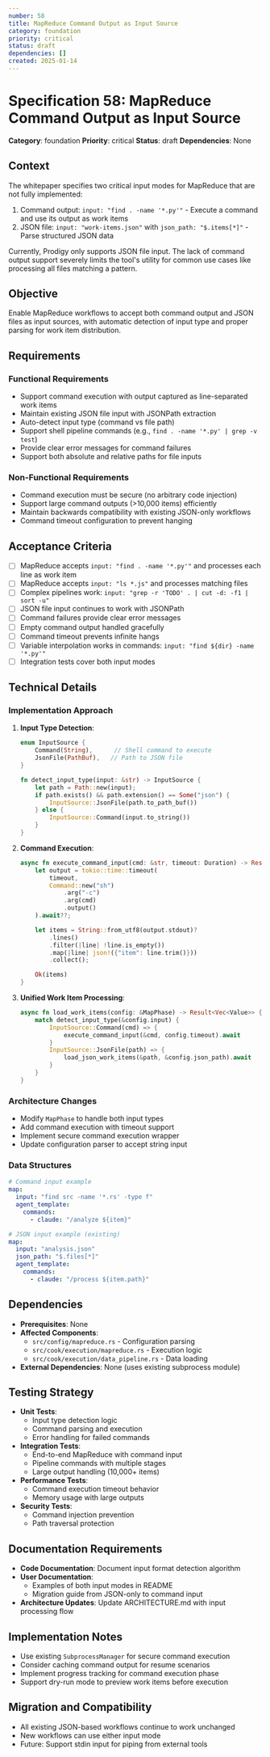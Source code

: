 ```yaml
---
number: 58
title: MapReduce Command Output as Input Source
category: foundation
priority: critical
status: draft
dependencies: []
created: 2025-01-14
---
```


# Specification 58: MapReduce Command Output as Input Source

**Category**: foundation
**Priority**: critical
**Status**: draft
**Dependencies**: None

## Context

The whitepaper specifies two critical input modes for MapReduce that are not fully implemented:
1. Command output: `input: "find . -name '*.py'"` - Execute a command and use its output as work items
2. JSON file: `input: "work-items.json"` with `json_path: "$.items[*]"` - Parse structured JSON data

Currently, Prodigy only supports JSON file input. The lack of command output support severely limits the tool's utility for common use cases like processing all files matching a pattern.

## Objective

Enable MapReduce workflows to accept both command output and JSON files as input sources, with automatic detection of input type and proper parsing for work item distribution.

## Requirements

### Functional Requirements
- Support command execution with output captured as line-separated work items
- Maintain existing JSON file input with JSONPath extraction
- Auto-detect input type (command vs file path)
- Support shell pipeline commands (e.g., `find . -name '*.py' | grep -v test`)
- Provide clear error messages for command failures
- Support both absolute and relative paths for file inputs

### Non-Functional Requirements
- Command execution must be secure (no arbitrary code injection)
- Support large command outputs (>10,000 items) efficiently
- Maintain backwards compatibility with existing JSON-only workflows
- Command timeout configuration to prevent hanging

## Acceptance Criteria

- [ ] MapReduce accepts `input: "find . -name '*.py'"` and processes each line as work item
- [ ] MapReduce accepts `input: "ls *.js"` and processes matching files
- [ ] Complex pipelines work: `input: "grep -r 'TODO' . | cut -d: -f1 | sort -u"`
- [ ] JSON file input continues to work with JSONPath
- [ ] Command failures provide clear error messages
- [ ] Empty command output handled gracefully
- [ ] Command timeout prevents infinite hangs
- [ ] Variable interpolation works in commands: `input: "find ${dir} -name '*.py'"`
- [ ] Integration tests cover both input modes

## Technical Details

### Implementation Approach

1. **Input Type Detection**:
   ```rust
   enum InputSource {
       Command(String),      // Shell command to execute
       JsonFile(PathBuf),   // Path to JSON file
   }

   fn detect_input_type(input: &str) -> InputSource {
       let path = Path::new(input);
       if path.exists() && path.extension() == Some("json") {
           InputSource::JsonFile(path.to_path_buf())
       } else {
           InputSource::Command(input.to_string())
       }
   }
   ```

2. **Command Execution**:
   ```rust
   async fn execute_command_input(cmd: &str, timeout: Duration) -> Result<Vec<Value>> {
       let output = tokio::time::timeout(
           timeout,
           Command::new("sh")
               .arg("-c")
               .arg(cmd)
               .output()
       ).await??;

       let items = String::from_utf8(output.stdout)?
           .lines()
           .filter(|line| !line.is_empty())
           .map(|line| json!({"item": line.trim()}))
           .collect();

       Ok(items)
   }
   ```

3. **Unified Work Item Processing**:
   ```rust
   async fn load_work_items(config: &MapPhase) -> Result<Vec<Value>> {
       match detect_input_type(&config.input) {
           InputSource::Command(cmd) => {
               execute_command_input(&cmd, config.timeout).await
           }
           InputSource::JsonFile(path) => {
               load_json_work_items(&path, &config.json_path).await
           }
       }
   }
   ```

### Architecture Changes
- Modify `MapPhase` to handle both input types
- Add command execution with timeout support
- Implement secure command execution wrapper
- Update configuration parser to accept string input

### Data Structures
```yaml
# Command input example
map:
  input: "find src -name '*.rs' -type f"
  agent_template:
    commands:
      - claude: "/analyze ${item}"

# JSON input example (existing)
map:
  input: "analysis.json"
  json_path: "$.files[*]"
  agent_template:
    commands:
      - claude: "/process ${item.path}"
```

## Dependencies

- **Prerequisites**: None
- **Affected Components**:
  - `src/config/mapreduce.rs` - Configuration parsing
  - `src/cook/execution/mapreduce.rs` - Execution logic
  - `src/cook/execution/data_pipeline.rs` - Data loading
- **External Dependencies**: None (uses existing subprocess module)

## Testing Strategy

- **Unit Tests**:
  - Input type detection logic
  - Command parsing and execution
  - Error handling for failed commands
- **Integration Tests**:
  - End-to-end MapReduce with command input
  - Pipeline commands with multiple stages
  - Large output handling (10,000+ items)
- **Performance Tests**:
  - Command execution timeout behavior
  - Memory usage with large outputs
- **Security Tests**:
  - Command injection prevention
  - Path traversal protection

## Documentation Requirements

- **Code Documentation**: Document input format detection algorithm
- **User Documentation**:
  - Examples of both input modes in README
  - Migration guide from JSON-only to command input
- **Architecture Updates**: Update ARCHITECTURE.md with input processing flow

## Implementation Notes

- Use existing `SubprocessManager` for secure command execution
- Consider caching command output for resume scenarios
- Implement progress tracking for command execution phase
- Support dry-run mode to preview work items before execution

## Migration and Compatibility

- All existing JSON-based workflows continue to work unchanged
- New workflows can use either input mode
- Future: Support stdin input for piping from external tools